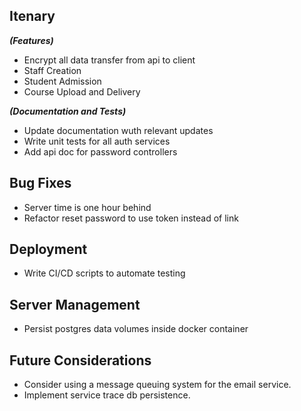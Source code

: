 ## Itenary

**_(Features)_**

- Encrypt all data transfer from api to client
- Staff Creation
- Student Admission
- Course Upload and Delivery

**_(Documentation and Tests)_**

- Update documentation wuth relevant updates
- Write unit tests for all auth services
- Add api doc for password controllers

## Bug Fixes

- Server time is one hour behind
- Refactor reset password to use token instead of link

## Deployment

- Write CI/CD scripts to automate testing

## Server Management

- Persist postgres data volumes inside docker container

## Future Considerations

- Consider using a message queuing system for the email service.
- Implement service trace db persistence.
